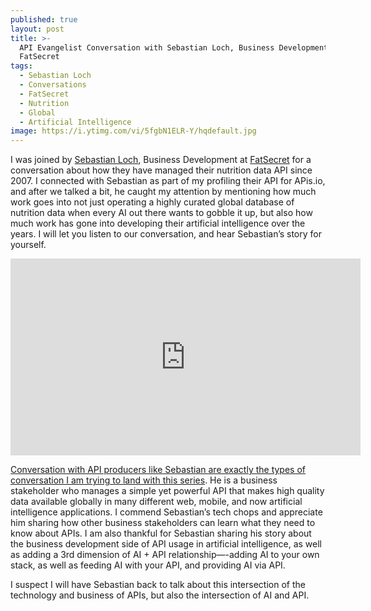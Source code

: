 ```yaml
---
published: true
layout: post
title: >-
  API Evangelist Conversation with Sebastian Loch, Business Development at
  FatSecret
tags:
  - Sebastian Loch
  - Conversations
  - FatSecret
  - Nutrition
  - Global
  - Artificial Intelligence
image: https://i.ytimg.com/vi/5fgbN1ELR-Y/hqdefault.jpg
---
```

I was joined by [Sebastian Loch](https://www.linkedin.com/in/sloch/), Business Development at [FatSecret](https://www.fatsecret.com/) for a conversation about how they have managed their nutrition data API since 2007. I connected with Sebastian as part of my profiling their API for APis.io, and after we talked a bit, he caught my attention by mentioning how much work goes into not just operating a highly curated global database of nutrition data when every AI out there wants to gobble it up, but also how much work has gone into developing their artificial intelligence over the years. I will let you listen to our conversation, and hear Sebastian’s story for yourself.

<center><iframe width="560" height="315" src="https://www.youtube.com/embed/5fgbN1ELR-Y?si=UeOHSrbMDkHjgtZ3" title="YouTube video player" frameborder="0" allow="accelerometer; autoplay; clipboard-write; encrypted-media; gyroscope; picture-in-picture; web-share" referrerpolicy="strict-origin-when-cross-origin" allowfullscreen></iframe></center>

[Conversation with API producers like Sebastian are exactly the types of conversation I am trying to land with this series](https://conversations.apievangelist.com/sessions/2024-09-05-sebastian-loch-fatsecret.html). He is a business stakeholder who manages a simple yet powerful API that makes high quality data available globally in many different web, mobile, and now artificial intelligence applications. I commend Sebastian’s tech chops and appreciate him sharing how other business stakeholders can learn what they need to know about APIs. I am also thankful for Sebastian sharing his story about the business development side of API usage in artificial intelligence, as well as adding a 3rd dimension of AI + API relationship—-adding AI to your own stack, as well as feeding AI with your API, and providing AI via API. 

I suspect I will have Sebastian back to talk about this intersection of the technology and business of APIs, but also the intersection of AI and API.